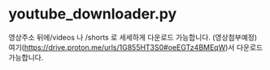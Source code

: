 # youtube_downloader.py
영상주소 뒤에/videos 나 /shorts 로 세세하게 다운로드 가능합니다. (영상첨부예정)
<br/>
여기(https://drive.proton.me/urls/1G855HT3S0#oeEGTz4BMEqW)서 다운로드 가능합니다.
